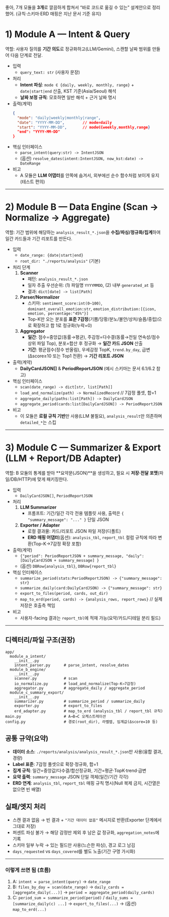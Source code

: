 좋아, 7개 모듈을 **3개**로 깔끔하게 합쳐서 “바로 코드로 옮길 수 있는” 설계안으로 정리했어. (규칙·스키마·ERD 매핑은 지난 문서 기준 유지)

# 1) Module A — Intent & Query
역할: 사용자 질의를 **기간 의도**로 정규화하고(LLM/Gemini), 스캔할 날짜 범위를 만들어 다음 단계로 전달.

- 입력
  - `query_text: str` (사용자 문장)
- 처리
  - **Intent 파싱**: `mode ∈ {daily, weekly, monthly, range}` + `date|start|end` 산출, KST 기준(Asia/Seoul) 해석
  - **날짜 보정 규칙**: 모호하면 일반 해석 + 근거 날짜 명시
- 출력(계약)
  ```json
  {
    "mode": "daily|weekly|monthly|range",
    "date": "YYYY-MM-DD",        // mode=daily
    "start": "YYYY-MM-DD",       // mode∈{weekly,monthly,range}
    "end": "YYYY-MM-DD"
  }
  ```
- 핵심 인터페이스
  - `parse_intent(query:str) -> IntentJSON`
  - (옵션) `resolve_dates(intent:IntentJSON, now_kst:date) -> DateRange`
- 비고
  - A 모듈은 **LLM 어댑터**를 안쪽에 숨겨서, 외부에선 순수 함수처럼 보이게 유지(테스트 편의)

---

# 2) Module B — Data Engine (Scan → Normalize → Aggregate)
역할: 기간 범위에 해당하는 `analysis_result_*.json`을 **수집/파싱/정규화/집계**하여 일간 카드들과 기간 리포트를 만든다.

- 입력
  - `date_range: {date|start|end}`
  - `root_dir: "./reports/analysis"` (기본)
- 처리 단계
  1) **Scanner**  
     - 패턴: `analysis_result_*.json`  
     - 일자 추출 우선순위: (1) 파일명 `YYYYMMDD`, (2) 내부 `generated_at` 등  
     - 결과: `dict[date] -> list[Path]`
  2) **Parser/Normalizer**  
     - 스키마: `sentiment_score:int(0~100)`, `dominant_overall_emotion:str`, `emotion_distribution:[{icon, emotion, percentage:"45%"}]`  
     - Top-K만 오는 분포를 **표준 7감정**(기쁨/당황/분노/불안/상처/슬픔/중립)으로 확장하고 합 1로 정규화(누락=0)
  3) **Aggregator**  
     - **일간**: 점수=중앙값(동률→평균), 주감정=다수결(동률→전일 연속성/점수 상위 파일 Top), 분포=합산 후 정규화 → **일간 카드 JSON** 산출  
     - **기간**: 평균점수(정수 반올림), 우세감정 TopK, `trend.by_day`, 급변(Δscore≥10 또는 Top1 전환) → **기간 리포트 JSON**
- 출력(계약)
  - **DailyCardJSON[]** & **PeriodReportJSON** (예시 스키마는 문서 6.1/6.2 참고)
- 핵심 인터페이스
  - `scan(date_range) -> dict[str, list[Path]]`
  - `load_and_normalize(path) -> NormalizedRecord`  // 7감정 풀셋, 합=1
  - `aggregate_daily(paths:list[Path]) -> DailyCardJSON`
  - `aggregate_period(cards:list[DailyCardJSON]) -> PeriodReportJSON`
- 비고
  - 이 모듈은 **로컬 규칙 기반**만 사용(LLM 불필요), `analysis_result`만 의존하며 `detailed_*`는 스킵

---

# 3) Module C — Summarizer & Export (LLM + Report/DB Adapter)
역할: B 모듈의 통계를 받아 **요약문(JSON)**을 생성하고, 필요 시 **저장·전달 포맷**(파일/DB/HTTP)에 맞게 패키징한다.

- 입력
  - `DailyCardJSON[]`, `PeriodReportJSON`
- 처리
  1) **LLM Summarizer**  
     - 프롬프트: 기간/일간 각각 전용 템플릿 사용, 출력은 `{ "summary_message": "..." }` 단일 JSON  
  2) **Exporter / Adapter**  
     - 로컬 결과물: 카드/리포트 JSON 파일 저장(디폴트)  
     - **ERD 매핑 어댑터**(옵션): `analysis_tbl`, `report_tbl` 컬럼 규칙에 따라 변환(Top-K→7감정 확장 포함)
- 출력(계약)
  - `{"period": PeriodReportJSON + summary_message, "daily": [DailyCardJSON + summary_message] }`
  - (옵션) `DBRow{analysis_tbl}`, `DBRow{report_tbl}`
- 핵심 인터페이스
  - `summarize_period(stats:PeriodReportJSON) -> {"summary_message": str}`
  - `summarize_daily(card:DailyCardJSON) -> {"summary_message": str}`
  - `export_to_files(period, cards, out_dir)`
  - `map_to_erd(period, cards) -> {analysis_rows, report_rows}`  // 실제 저장은 호출측 책임
- 비고
  - 사용자-facing 결과는 `report_tbl`에 적재 가능(요약/카드/디테일 분리 필드)

---

## 디렉터리/파일 구조(권장)
```
app/
  module_a_intent/
    __init__.py
    intent_parser.py      # parse_intent, resolve_dates
  module_b_engine/
    __init__.py
    scanner.py            # scan
    io_normalize.py       # load_and_normalize(Top-K→7감정)
    aggregator.py         # aggregate_daily / aggregate_period
  module_c_summary_export/
    __init__.py
    summarizer.py         # summarize_period / summarize_daily
    exporter.py           # export_to_files
    erd_adapter.py        # map_to_erd (analysis_tbl / report_tbl 규칙)
main.py                   # A→B→C 오케스트레이션
config.py                 # 경로(root_dir), 라벨맵, 임계값(Δscore=10 등)
```

## 공통 규약(요약)
- **데이터 소스**: `./reports/analysis/analysis_result_*.json`만 사용(융합 결과, 경량)
- **Label 표준**: 7감정 풀셋으로 확장·정규화, 합=1
- **집계 규칙**: 일간=중앙값/다수결/합산정규화, 기간=평균·TopK·trend·급변
- **요약 출력**: `summary_message` JSON 단일 객체(일간/기간 각각)
- **ERD 연계**: `analysis_tbl`, `report_tbl` 매핑 규칙 명시(Null 복제 금지, 시간열은 없으면 빈 배열)

## 실패/엣지 처리
- 스캔 결과 없음 → 빈 결과 + `"기간 데이터 없음"` 메시지로 반환(Exporter 단계에서 그대로 저장)
- 퍼센트 파싱 불가 → 해당 감정만 제외 후 남은 값 정규화, `aggregation_notes`에 기록
- 스키마 일부 누락 → 있는 필드만 사용(느슨한 파싱), 경고 로그 남김
- `days_requested` vs `days_covered`를 별도 노출(기간 구멍 가시화)

---

### 이렇게 쓰면 됨 (흐름)
1) A: `intent = parse_intent(query)` → `date_range`  
2) B: `files_by_day = scan(date_range)` → `daily_cards = [aggregate_daily(...)]` → `period = aggregate_period(daily_cards)`  
3) C: `period_sum = summarize_period(period)` / `daily_sums = [summarize_daily(c) ...]` → `export_to_files(...)` → (옵션) `map_to_erd(...)`


